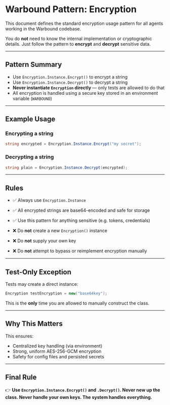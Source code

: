 ﻿# Warbound Pattern: Encryption

This document defines the standard encryption usage pattern for all agents working in the Warbound codebase.

You do **not** need to know the internal implementation or cryptographic details. Just follow the pattern to **encrypt** and **decrypt** sensitive data.

---

## Pattern Summary

- Use `Encryption.Instance.Encrypt()` to encrypt a string
- Use `Encryption.Instance.Decrypt()` to decrypt a string
- **Never instantiate `Encryption` directly** — only tests are allowed to do that
- All encryption is handled using a secure key stored in an environment variable (`WARBOUND`)

---

## Example Usage

### Encrypting a string
```csharp
string encrypted = Encryption.Instance.Encrypt("my secret");
```

### Decrypting a string
```csharp
string plain = Encryption.Instance.Decrypt(encrypted);
```

---

## Rules

- ✅ Always use `Encryption.Instance`
- ✅ All encrypted strings are base64-encoded and safe for storage
- ✅ Use this pattern for anything sensitive (e.g. tokens, credentials)

- ❌ Do **not** create a new `Encryption()` instance
- ❌ Do **not** supply your own key
- ❌ Do **not** attempt to bypass or reimplement encryption manually

---

## Test-Only Exception

Tests may create a direct instance:
```csharp
Encryption testEncryption = new("base64key");
```
This is the **only** time you are allowed to manually construct the class.

---

## Why This Matters

This ensures:
- Centralized key handling (via environment)
- Strong, uniform AES-256-GCM encryption
- Safety for config files and persisted secrets

---

## Final Rule

👉 **Use `Encryption.Instance.Encrypt()` and `.Decrypt()`. Never new up the class. Never handle your own keys. The system handles everything.**
